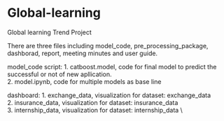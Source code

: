 # Global-learning
Global learning Trend Project 

There are three files including model_code, pre_processing_package, dashborad, report, meeting minutes and user guide.

model_code script: 1. catboost.model, code for final model to predict the successful or not of new apllication. \
                   2. model.ipynb, code for multiple models as base line
                   
dashboard: 1. exchange_data, visualization for dataset: exchange_data \
           2. insurance_data, visualization for dataset: insurance_data \
           3. internship_data, visualization for dataset: internship_data \


